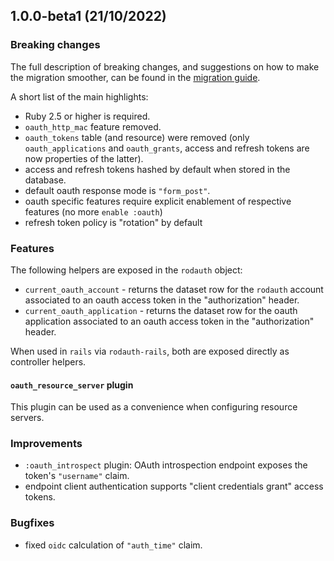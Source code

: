## 1.0.0-beta1 (21/10/2022)

### Breaking changes

The full description of breaking changes, and suggestions on how to make the migration smoother, can be found in the [migration guide](https://gitlab.com/honeyryderchuck/rodauth-oauth/-/blob/6465b8522a78cf0037a55d3d4b81f68f7811be68/MIGRATION-GUIDE-v1.md).

A short list of the main highlights:


* Ruby 2.5 or higher is required.
* `oauth_http_mac` feature removed.
* `oauth_tokens` table (and resource) were removed (only `oauth_applications` and `oauth_grants`, access and refresh tokens are now properties of the latter).
* access and refresh tokens hashed by default when stored in the database.
* default oauth response mode is `"form_post"`.
* oauth specific features require explicit enablement of respective features (no more `enable :oauth`)
* refresh token policy is "rotation" by default

### Features

The following helpers are exposed in the `rodauth` object:

* `current_oauth_account` - returns the dataset row for the `rodauth` account associated to an oauth access token in the "authorization" header.
* `current_oauth_application` - returns the dataset row for the oauth application associated to an oauth access token in the "authorization" header.

When used in `rails` via `rodauth-rails`, both are exposed directly as controller helpers.

#### `oauth_resource_server` plugin

This plugin can be used as a convenience when configuring resource servers.

### Improvements

* `:oauth_introspect` plugin: OAuth introspection endpoint exposes the token's `"username"` claim.
* endpoint client authentication supports "client credentials grant" access tokens.

### Bugfixes

* fixed `oidc` calculation of `"auth_time"` claim.
